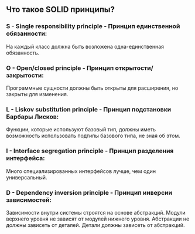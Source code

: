## Что такое SOLID принципы?

### S - Single responsibility principle - Принцип единственной обязанности:
На каждый класс должна быть возложена одна-единственная обязанность.

### O - Open/closed principle - Принцип открытости/закрытости:
Программные сущности должны быть открыты для расширения, но закрыты для изменения.

### L - Liskov substitution principle - Принцип подстановки Барбары Лисков:
Функции, которые используют базовый тип, должны иметь возможность использовать подтипы
базового типа, не зная об этом.

### I - Interface segregation principle - Принцип разделения интерфейса:
Много специализированных интерфейсов лучше, чем один универсальный.

### D - Dependency inversion principle - Принцип инверсии зависимостей:
Зависимости внутри системы строятся на основе абстракций.
Модули верхнего уровня не зависят от модулей нижнего уровня.
Абстракции не должны зависеть от деталей. Детали должны зависеть от абстракций.
